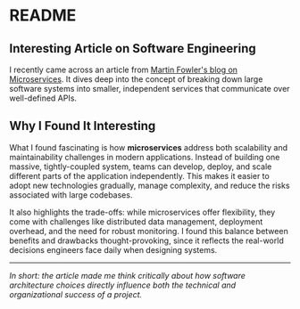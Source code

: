# README

## Interesting Article on Software Engineering

I recently came across an article from [Martin Fowler's blog on Microservices](https://martinfowler.com/articles/microservices.html). It dives deep into the concept of breaking down large software systems into smaller, independent services that communicate over well-defined APIs.

## Why I Found It Interesting

What I found fascinating is how **microservices** address both scalability and maintainability challenges in modern applications. Instead of building one massive, tightly-coupled system, teams can develop, deploy, and scale different parts of the application independently. This makes it easier to adopt new technologies gradually, manage complexity, and reduce the risks associated with large codebases.

It also highlights the trade-offs: while microservices offer flexibility, they come with challenges like distributed data management, deployment overhead, and the need for robust monitoring. I found this balance between benefits and drawbacks thought-provoking, since it reflects the real-world decisions engineers face daily when designing systems.

---

*In short: the article made me think critically about how software architecture choices directly influence both the technical and organizational success of a project.*
